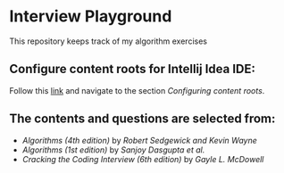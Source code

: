 # Interview Playground
This repository keeps track of my algorithm exercises

## Configure content roots for Intellij Idea IDE:
Follow this [link](https://www.jetbrains.com/help/idea/configuring-projects.html)
and navigate to the section *Configuring content roots*.


## The contents and questions are selected from:
  - *Algorithms (4th edition)* by *Robert Sedgewick and Kevin Wayne*
  - *Algorithms (1st edition)* by *Sanjoy Dasgupta et al.*
  - *Cracking the Coding Interview (6th edition)* by *Gayle L. McDowell*
